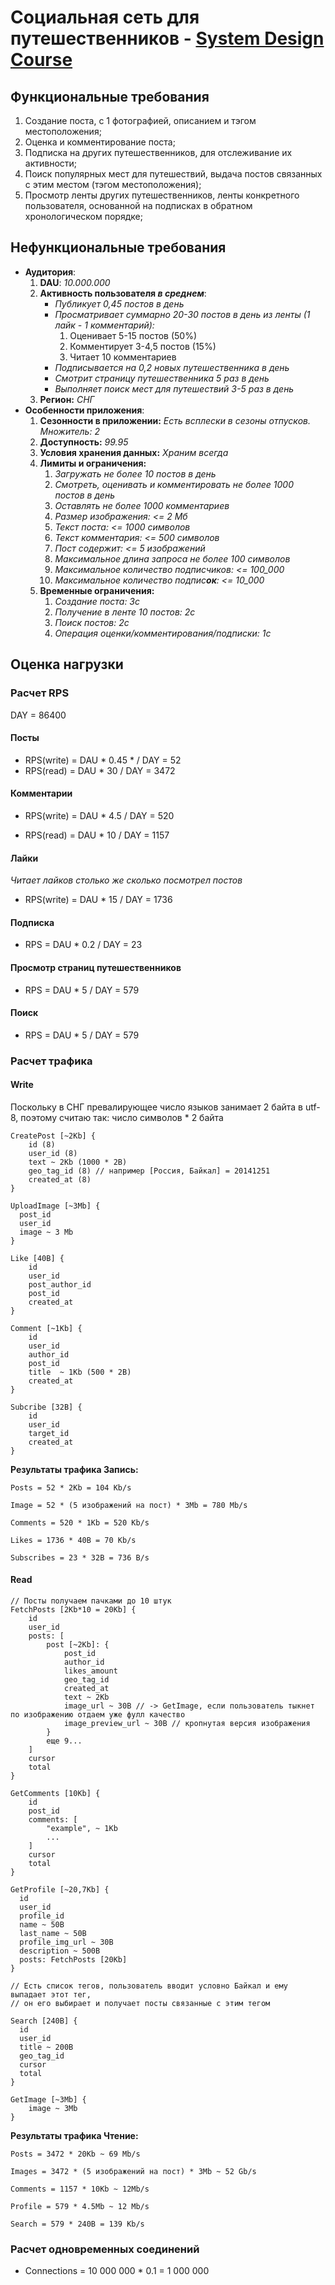 # Cоциальная сеть для путешественников - [System Design Course](https://balun.courses/courses/system_design)

## Функциональные требования
  1. Создание поста, с 1 фотографией, описанием и тэгом местоположения;
  2. Оценка и комментирование поста; 
  3. Подписка на других путешественников, для отслеживание их активности;
  4. Поиск популярных мест для путешествий, выдача постов связанных с этим местом (тэгом местоположения);
  5. Просмотр ленты других путешественников, ленты конкретного пользователя, основанной на подписках в обратном хронологическом порядке;

## Нефункциональные требования
  - **Аудитория**:
    1. **DAU**: *10.000.000*
    2. **Активность пользователя *в среднем***:
        - *Публикует 0,45 постов в день*
        - *Просматривает суммарно 20-30 постов в день из ленты (1 лайк - 1 комментарий):*
          1. Оценивает 5-15 постов (50%)
          2. Комментирует 3-4,5 постов (15%)
          3. Читает 10 комментариев
        - *Подписывается на 0,2 новых путешественника в день*
        - *Смотрит страницу путешественника 5 раз в день*
        - *Выполняет поиск мест для путешествий 3-5 раз в день*
    3. **Регион:** *СНГ*
  - **Особенности приложения**:
    1. **Сезонности в приложении:** *Есть всплески в сезоны отпусков. Множитель: 2*
    2. **Доступность:** *99.95*
    3. **Условия хранения данных:** *Храним всегда*
    4. **Лимиты и ограничения:**
       1. *Загружать не более 10 постов в день*
       2. *Смотреть, оценивать и комментировать не более 1000 постов в день*
       3. *Оставлять не более 1000 комментариев*
       4. *Размер изображения: <= 2 Мб*
       5. *Текст поста: <= 1000 символов*
       6. *Текст комментария: <= 500 символов*
       7. *Пост содержит: <= 5 изображений*
       8. *Максимальное длина запроса не более 100 символов*
       9. *Максимальное количество подписчиков: <= 100_000*
       10. *Максимальное количество подпис**ок**: <= 10_000*
    5. **Временные ограничения:**
       1. *Создание поста: 3с*
       2. *Получение в ленте 10 постов: 2с*
       4. *Поиск постов: 2с*
       3. *Операция оценки/комментирования/подписки: 1с*

## Оценка нагрузки

### Расчет RPS

DAY = 86400

#### Посты
- RPS(write) = DAU * 0.45 * / DAY = 52
- RPS(read) = DAU * 30 / DAY = 3472

#### Комментарии
- RPS(write) = DAU * 4.5 / DAY = 520

- RPS(read) = DAU * 10 / DAY = 1157

#### Лайки
*Читает лайков столько же сколько посмотрел постов*

- RPS(write) = DAU * 15 / DAY = 1736 

#### Подписка
- RPS = DAU * 0.2 / DAY = 23

#### Просмотр страниц путешественников
- RPS = DAU * 5 / DAY = 579

#### Поиск
- RPS = DAU * 5 / DAY = 579

### Расчет трафика
#### Write

Поскольку в СНГ превалирующее число языков занимает 2 байта в utf-8, поэтому считаю так: число символов * 2 байта

```
CreatePost [~2Kb] {
    id (8)
    user_id (8) 
    text ~ 2Kb (1000 * 2B)
    geo_tag_id (8) // например [Россия, Байкал] = 20141251
    created_at (8)
}

UploadImage [~3Mb] {
  post_id
  user_id
  image ~ 3 Mb
}

Like [40B] {
    id
    user_id
    post_author_id
    post_id
    created_at
}

Comment [~1Kb] {
    id
    user_id
    author_id
    post_id 
    title  ~ 1Kb (500 * 2B)
    created_at
}

Subcribe [32B] {
    id
    user_id
    target_id
    created_at
}
```
**Результаты трафика Запись:**

`Posts = 52 * 2Kb = 104 Kb/s`

`Image = 52 * (5 изображений на пост) * 3Mb = 780 Mb/s`

`Comments = 520 * 1Kb = 520 Kb/s`

`Likes = 1736 * 40B = 70 Kb/s`

`Subscribes = 23 * 32B = 736 B/s`

#### Read

```
// Посты получаем пачками до 10 штук
FetchPosts [2Kb*10 = 20Kb] {
    id
    user_id
    posts: [
        post [~2Kb]: {
            post_id
            author_id
            likes_amount
            geo_tag_id
            created_at
            text ~ 2Kb
            image_url ~ 30B // -> GetImage, если пользователь тыкнет по изображению отдаем уже фулл качество
            image_preview_url ~ 30B // кропнутая версия изображения
        }
        еще 9...
    ]
    cursor
    total
}

GetComments [10Kb] {
    id
    post_id
    comments: [
        "example", ~ 1Kb
        ...
    ]
    cursor
    total
}

GetProfile [~20,7Kb] {
  id
  user_id
  profile_id
  name ~ 50B
  last_name ~ 50B
  profile_img_url ~ 30B
  description ~ 500B
  posts: FetchPosts [20Kb]
}

// Есть список тегов, пользователь вводит условно Байкал и ему выпадает этот тег,
// он его выбирает и получает посты связанные с этим тегом

Search [240B] {
  id
  user_id
  title ~ 200B
  geo_tag_id
  cursor
  total
}

GetImage [~3Mb] {
    image ~ 3Mb
}
```
**Результаты трафика Чтение:**

`Posts = 3472 * 20Kb ~ 69 Mb/s`

`Images = 3472 * (5 изображений на пост) * 3Mb ~ 52 Gb/s`

`Comments = 1157 * 10Kb ~ 12Mb/s`

`Profile = 579 * 4.5Mb ~ 12 Mb/s`

`Search = 579 * 240B = 139 Kb/s`

### Расчет одновременных соединений

- Connections = 10 000 000 \* 0.1 = 1 000 000